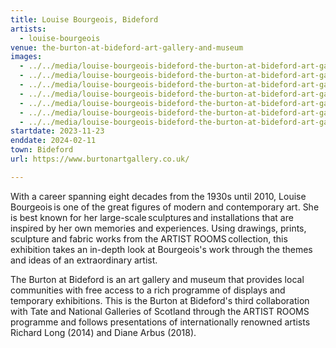 ```yaml
---
title: Louise Bourgeois, Bideford
artists:
  - louise-bourgeois
venue: the-burton-at-bideford-art-gallery-and-museum
images:
  - ../../media/louise-bourgeois-bideford-the-burton-at-bideford-art-gallery-and-museum-2023-11-23-0.webp
  - ../../media/louise-bourgeois-bideford-the-burton-at-bideford-art-gallery-and-museum-2023-11-23-1.webp
  - ../../media/louise-bourgeois-bideford-the-burton-at-bideford-art-gallery-and-museum-2023-11-23-2.webp
  - ../../media/louise-bourgeois-bideford-the-burton-at-bideford-art-gallery-and-museum-2023-11-23-3.webp
  - ../../media/louise-bourgeois-bideford-the-burton-at-bideford-art-gallery-and-museum-2023-11-23-4.webp
  - ../../media/louise-bourgeois-bideford-the-burton-at-bideford-art-gallery-and-museum-2023-11-23-5.webp
  - ../../media/louise-bourgeois-bideford-the-burton-at-bideford-art-gallery-and-museum-2023-11-23-6.webp
startdate: 2023-11-23
enddate: 2024-02-11
town: Bideford
url: https://www.burtonartgallery.co.uk/

---
```


With a career spanning eight decades from the 1930s until 2010, Louise Bourgeois is one of the great figures of modern and contemporary art. She is best known for her large-scale sculptures and installations that are inspired by her own memories and experiences. Using drawings, prints, sculpture and fabric works from the ARTIST ROOMS collection, this exhibition takes an in-depth look at Bourgeois's work through the themes and ideas of an extraordinary artist.

The Burton at Bideford is an art gallery and museum that provides local communities with free access to a rich programme of displays and temporary exhibitions. This is the Burton at Bideford's third collaboration with Tate and National Galleries of Scotland through the ARTIST ROOMS programme and follows presentations of internationally renowned artists Richard Long (2014) and Diane Arbus (2018).